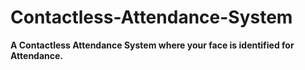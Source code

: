 # Contactless-Attendance-System

**A Contactless Attendance System where your face is identified for Attendance.**


